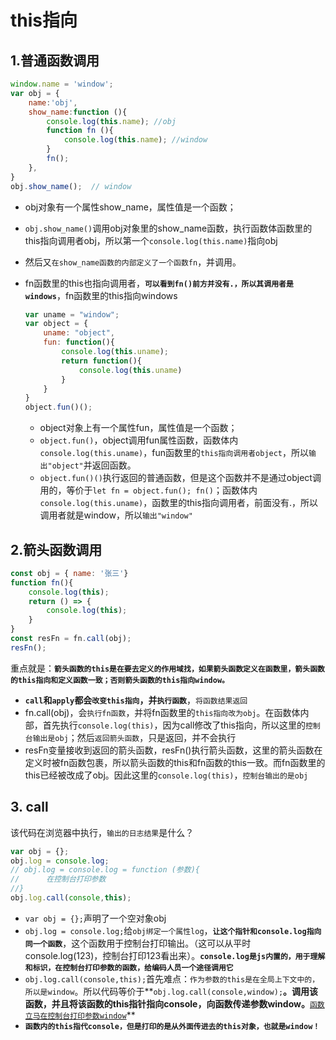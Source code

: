 # this指向

## 1.普通函数调用

``` javascript
window.name = 'window';
var obj = {
    name:'obj',
    show_name:function (){
        console.log(this.name); //obj
        function fn (){
            console.log(this.name); //window
        }
        fn();
    },
}
obj.show_name();  // window
```

- obj对象有一个属性show_name，属性值是一个函数；

- `obj.show_name()`调用obj对象里的show_name函数，执行函数体函数里的this指向调用者obj，所以第一个`console.log(this.name)`指向obj

- 然后又`在show_name函数的内部定义了一个函数fn`，并调用。

- fn函数里的this也指向调用者，**`可以看到fn()前方并没有.，所以其调用者是windows`**，fn函数里的this指向windows

  

  

  ``` javascript
  var uname = "window";
  var object = {
      uname: "object",
      fun: function(){
          console.log(this.uname);
          return function(){
              console.log(this.uname)
          }
      }
  }
  object.fun()();
  ```

  - object对象上有一个属性fun，属性值是一个函数；
  - `object.fun()`，object调用fun属性函数，函数体内`console.log(this.uname)`，fun函数里的`this指向调用者object`，所以`输出"object"`并返回函数。
  - `object.fun()()`执行返回的普通函数，但是这个函数并不是通过object调用的，等价于`let fn = object.fun(); fn()`；函数体内`console.log(this.uname)`，函数里的this指向调用者，前面没有.，所以调用者就是window，所以`输出"window"`

## 2.箭头函数调用



``` javascript
const obj = { name: '张三'}
function fn(){
    console.log(this);
    return () => {
        console.log(this);
    }
}
const resFn = fn.call(obj);
resFn();
```

重点就是：**`箭头函数的this是在要去定义的作用域找，如果箭头函数定义在函数里，箭头函数的this指向和定义函数一致；否则箭头函数的this指向window。`**

- **`call`**和**`apply`**都会`改变this指向`，并**`执行函数`**，`将函数结果返回`
- fn.call(obj)，会`执行fn函数`，并将fn函数里的`this指向改为obj`。在函数体内部，首先执行`console.log(this)`，因为call修改了this指向，所以这里的`控制台输出是obj`；然后`返回箭头函数`，只是返回，并不会执行
- resFn变量接收到返回的箭头函数，resFn()执行箭头函数，这里的箭头函数在定义时被fn函数包裹，所以箭头函数的this和fn函数的this一致。而fn函数里的this已经被改成了obj。因此这里的`console.log(this)`，`控制台输出的是obj`



## 3. call

该代码在浏览器中执行，`输出的日志结果`是什么？

``` javascript
var obj = {};
obj.log = console.log;
// obj.log = console.log = function (参数){
//		在控制台打印参数
//}
obj.log.call(console,this);
```

- `var obj = {};`声明了一个空对象obj
- `obj.log = console.log;`给`obj绑定一个属性log`，**`让这个指针和console.log指向同一个函数`**，这个函数用于控制台打印输出。（这可以从平时console.log(123)，控制台打印123看出来）。**`console.log是js内置的，用于理解和标识，在控制台打印参数的函数，给编码人员一个途径调用它`**
- `obj.log.call(console,this);`首先难点：`作为参数的this是在全局上下文中的，所以是window`。所以代码等价于**`obj.log.call(console,window);`**。调用该函数，并且将该函数的this指针指向console，向函数传递参数window。**<u>`函数立马在控制台打印参数window`</u>**
- **`函数内的this指代console，但是打印的是从外面传进去的this对象，也就是window！`**
